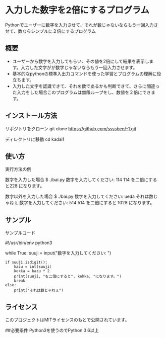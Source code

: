 # 入力した数字を2倍にするプログラム

Pythonでユーザーに数字を入力させて、それが数じゃないならもう一回入力させて、数ならシンプルに２倍にするプログラム

## 概要

- ユーザーから数字を入力してもらい、その値を2倍にして結果を表示します。入力した文字がが数字じゃないならもう一回入力させます。
- 基本的なpythonの標準入出力コマンドを使った学習とプログラムの理解に役立ちます。
- 入力した文字を認識できて、それを数であるかも判断できて、さらに間違った入力をした場合このプログラムは無限ループをし、数値を２倍にできます。
## インストール方法

リポジトリをクローン
git clone https://github.com/ssssben/-1.git

ディレクトリに移動
cd kadai1

## 使い方

実行方法の例

数字を入力した場合
$ ./bai.py
数字を入力してください: 114
114 を二倍にすると228 になります。

数字以外を入力した場合
$ ./bai.py
数字を入力してください: ueda
それは数じゃねぇ
数字を入力してください: 514
514 を二倍にすると 1028 になります。
## サンプル

サンプルコード

#!/usr/bin/env python3

while True:
    suuji = input("数字を入力してください: ")

    if suuji.isdigit():
        kazu = int(suuji)
        kekka = kazu * 2
        print(suuji, "を二倍にすると", kekka, "になります。")
        break
    else:
        print("それは数じゃねぇ")


## ライセンス

このプロジェクトはMITライセンスのもとで公開されています。

##必要条件
Python3を使うのでPython 3.6以上
